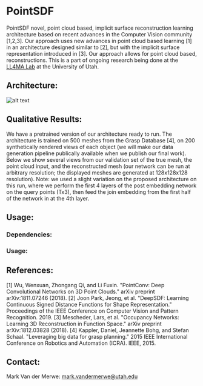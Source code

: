 # PointSDF

PointSDF novel, point cloud based, implicit surface reconstruction learning architecture based on recent advances in the Computer Vision community [1,2,3]. Our approach uses new advances in point cloud based learning [1] in an architecture designed similar to [2], but with the implicit surface representation introduced in [3]. Our approach allows for point cloud based, reconstructions. This is a part of ongoing research being done at the [LL4MA Lab](https://robot-learning.cs.utah.edu/) at the University of Utah.

## Architecture:

![alt text](https://github.com/mvandermerwe/PointSDF/raw/master/images/point_sdf_architecture.png)

## Qualitative Results:

We have a pretrained version of our architecture ready to run. The architecture is trained on 500 meshes from the Grasp Database [4], on 200 synthetically rendered views of each object (we will make our data generation pipeline publically available when we publish our final work). Below we show several views from our validation set of the true mesh, the point cloud input, and the reconstructed mesh (our network can be run at arbitrary resolution; the displayed meshes are generated at 128x128x128 resolution). Note: we used a slight variation on the proposed architecture on this run, where we perform the first 4 layers of the post embedding network on the query points (Tx3), then feed the join embedding from the first half of the network in at the 4th layer.

## Usage:

### Dependencies:

### Usage:

## References:

[1] Wu, Wenxuan, Zhongang Qi, and Li Fuxin. "PointConv: Deep Convolutional Networks on 3D Point Clouds." arXiv preprint arXiv:1811.07246 (2018).
[2] Joon Park, Jeong, et al. "DeepSDF: Learning Continuous Signed Distance Functions for Shape Representation." Proceedings of the IEEE Conference on Computer Vision and Pattern Recognition. 2019.
[3] Mescheder, Lars, et al. "Occupancy Networks: Learning 3D Reconstruction in Function Space." arXiv preprint arXiv:1812.03828 (2018).
[4] Kappler, Daniel, Jeannette Bohg, and Stefan Schaal. "Leveraging big data for grasp planning." 2015 IEEE International Conference on Robotics and Automation (ICRA). IEEE, 2015.

## Contact:

Mark Van der Merwe: mark.vandermerwe@utah.edu
